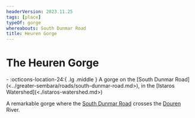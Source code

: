 ```yaml
---
headerVersion: 2023.11.25
tags: [place]
typeOf: gorge
whereabouts: South Dunmar Road
title: Heuren Gorge
---
```

# The Heuren Gorge
<div class="grid cards ext-narrow-margin ext-one-column" markdown>
-    :octicons-location-24:{ .lg .middle } A gorge on the [South Dunmar Road](<../greater-sembara/roads/south-dunmar-road.md>), in the [Istaros Watershed](<./istaros-watershed.md>)  
</div>


A remarkable gorge where the [South Dunmar Road](<../greater-sembara/roads/south-dunmar-road.md>) crosses the [Douren](<rivers/douren.md>) River. 